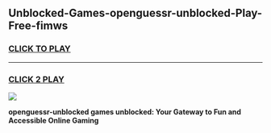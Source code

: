 
## Unblocked-Games-openguessr-unblocked-Play-Free-fimws
<h3>
<a href="https://premium76.site?title=openguessr-unblocked&ref=10A">CLICK TO PLAY</a></h3>
<hr>

<h3>
<a href="https://premium76.site?title=openguessr-unblocked&ref=10A">CLICK 2 PLAY</a>
  
</h3>

<a href="https://premium76.site?title=openguessr-unblocked&ref=10A"><img src="https://clearcache.store/games.png"></a>


**openguessr-unblocked games unblocked: Your Gateway to Fun and Accessible Online Gaming**
